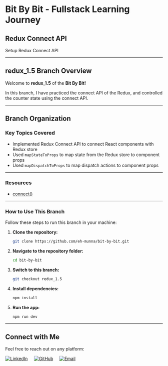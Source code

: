 # **Bit By Bit** - Fullstack Learning Journey

## **Redux Connect API**

Setup Redux Connect API

---

## **redux_1.5** Branch Overview

Welcome to **redux_1.5** of the **Bit By Bit!**

In this branch, I have practiced the connect API of the Redux, and controlled the counter state using the connect API.

---

## **Branch Organization**

### **Key Topics Covered**

- Implemented Redux Connect API to connect React components with Redux store
- Used `mapStateToProps` to map state from the Redux store to component props
- Used `mapDispatchToProps` to map dispatch actions to component props

---

### **Resources**

- [connect()](https://react-redux.js.org/api/connect)

---

### **How to Use This Branch**

Follow these steps to run this branch in your machine:

1. **Clone the repository:**

   ```bash
   git clone https://github.com/eh-munna/bit-by-bit.git
   ```

2. **Navigate to the repository folder:**

   ```bash
   cd bit-by-bit
   ```

3. **Switch to this branch:**

   ```bash
   git checkout redux_1.5
   ```

4. **Install dependencies:**

   ```bash
   npm install
   ```

5. **Run the app:**

   ```bash
   npm run dev
   ```

---

## **Connect with Me**

Feel free to reach out on any platform:

<div style="display: flex; gap: 20px;">
   <a href="https://www.linkedin.com/in/eh-munna/">
      <img src="https://img.shields.io/badge/LinkedIn-%230A66C2?style=flat&logo=linkedin&logoColor=white" alt="LinkedIn">
   </a>
   <a href="https://github.com/eh-munna">
      <img src="https://img.shields.io/badge/GitHub-%23121011?style=flat&logo=github&logoColor=white" alt="GitHub">
   </a>
   <a href="mailto:emran.h.munna@gmail.com">
      <img src="https://img.shields.io/badge/emran.h.munna@gmail.com-%23D14836?style=flat&logo=gmail&logoColor=white" alt="Email">
   </a>
</div>
